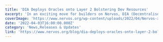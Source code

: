 ```yaml
---
title: 'DIA Deploys Oracles onto Layer 2 Bolstering Dev Resources'
excerpt: 'In an exciting move for builders on Nervos, DIA (Decentralised Information Asset) has deployed its data infrastructure into our Layer 2 architecture. This deployment is set to provide a new oracle ser'
coverImage: 'https://www.nervos.org/wp-content/uploads/2022/04/Nervos-x-DIA-New-01-810x456.png'
date: '2022-04-03T16:00:00.000Z'
category: 'News,Releases & Updates'
link: 'https://www.nervos.org/blog/dia-deploys-oracles-onto-layer-2-bolstering-dev-resources'
---
```


